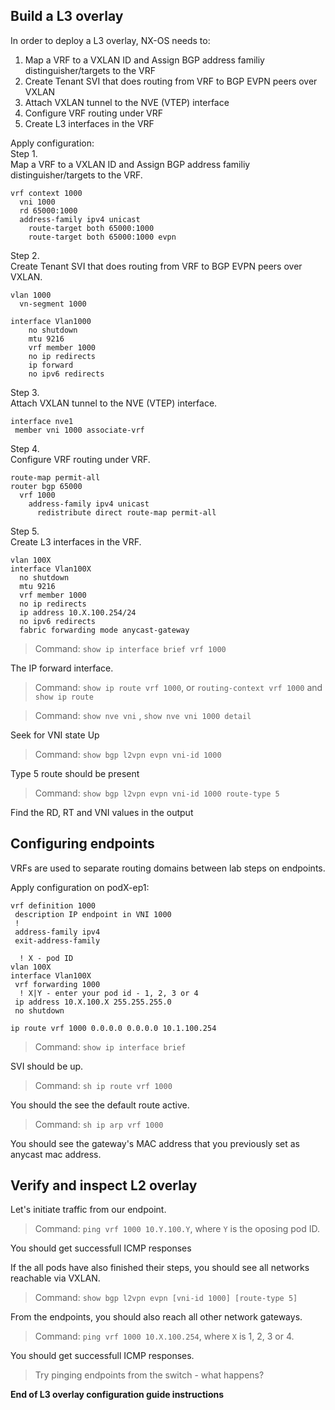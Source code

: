 
## Build a L3 overlay

In order to deploy a L3 overlay, NX-OS needs to:
1. Map a VRF to a VXLAN ID and Assign BGP address familiy distinguisher/targets to the VRF
2. Create Tenant SVI that does routing from VRF to BGP EVPN peers over VXLAN
3. Attach VXLAN tunnel to the NVE (VTEP) interface
4. Configure VRF routing under VRF
5. Create L3 interfaces in the VRF

Apply configuration:  
Step 1.  
Map a VRF to a VXLAN ID and Assign BGP address familiy distinguisher/targets to the VRF.
```
vrf context 1000
  vni 1000
  rd 65000:1000
  address-family ipv4 unicast
    route-target both 65000:1000
    route-target both 65000:1000 evpn 
```
Step 2.  
Create Tenant SVI that does routing from VRF to BGP EVPN peers over VXLAN.
```
vlan 1000
  vn-segment 1000

interface Vlan1000
    no shutdown
    mtu 9216
    vrf member 1000
    no ip redirects
    ip forward
    no ipv6 redirects
```
Step 3.  
Attach VXLAN tunnel to the NVE (VTEP) interface.
```
interface nve1
 member vni 1000 associate-vrf
```
Step 4.  
Configure VRF routing under VRF.
```
route-map permit-all
router bgp 65000
  vrf 1000
    address-family ipv4 unicast
      redistribute direct route-map permit-all
```
Step 5.  
Create L3 interfaces in the VRF.
```
vlan 100X
interface Vlan100X
  no shutdown
  mtu 9216
  vrf member 1000
  no ip redirects
  ip address 10.X.100.254/24
  no ipv6 redirects
  fabric forwarding mode anycast-gateway
```

> Command: `show ip interface brief vrf 1000`  

The IP forward interface.  
> Command: `show ip route vrf 1000`, or `routing-context vrf 1000` and `show ip route`  

> Command: `show nve vni` , `show nve vni 1000 detail`  

Seek for VNI state Up  
> Command: `show bgp l2vpn evpn vni-id 1000`  

Type 5 route should be present  
> Command: `show bgp l2vpn evpn vni-id 1000 route-type 5`  

Find the RD, RT and VNI values in the output  

## Configuring endpoints

VRFs are used to separate routing domains between lab steps on endpoints. 

Apply configuration on podX-ep1:
```
vrf definition 1000
 description IP endpoint in VNI 1000
 !
 address-family ipv4
 exit-address-family

  ! X - pod ID
vlan 100X 
interface Vlan100X
 vrf forwarding 1000
  ! X|Y - enter your pod id - 1, 2, 3 or 4
 ip address 10.X.100.X 255.255.255.0
 no shutdown

ip route vrf 1000 0.0.0.0 0.0.0.0 10.1.100.254
```

> Command: `show ip interface brief`  

SVI should be up.
> Command: `sh ip route vrf 1000`  

You should the see the default route active.
> Command: `sh ip arp vrf 1000`  

You should see the gateway's MAC address that you previously set as anycast mac address.

## Verify and inspect L2 overlay

Let's initiate traffic from our endpoint.
> Command: `ping vrf 1000 10.Y.100.Y`, where `Y` is the oposing pod ID.  

You should get successfull ICMP responses  

If the all pods have also finished their steps, you should see all networks reachable via VXLAN.
> Command: `show bgp l2vpn evpn [vni-id 1000] [route-type 5]`  

From the endpoints, you should also reach all other network gateways.
> Command: `ping vrf 1000 10.X.100.254`, where `X` is 1, 2, 3 or 4.  

You should get successfull ICMP responses.

> Try pinging endpoints from the switch - what happens?  

**End of L3 overlay configuration guide instructions**